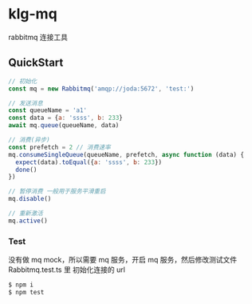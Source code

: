 # klg-mq
rabbitmq 连接工具

## QuickStart

```js
// 初始化
const mq = new Rabbitmq('amqp://joda:5672', 'test:')

// 发送消息
const queueName = 'a1'
const data = {a: 'ssss', b: 233}
await mq.queue(queueName, data)

// 消费(异步)
const prefetch = 2 // 消费速率
mq.consumeSingleQueue(queueName, prefetch, async function (data) {
  expect(data).toEqual({a: 'ssss', b: 233})
  done()
})

// 暂停消费 一般用于服务平滑重启
mq.disable()

// 重新激活
mq.active()

```

### Test
没有做 mq mock，所以需要 mq 服务，开启 mq 服务，然后修改测试文件 Rabbitmq.test.ts 里 初始化连接的 url

```bash
$ npm i
$ npm test
```

